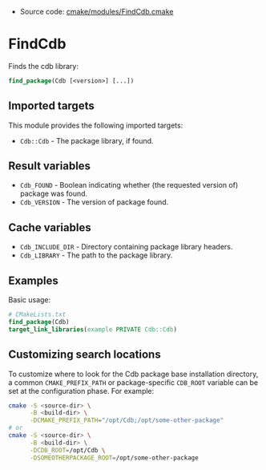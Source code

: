 <!-- This is auto-generated file. -->
* Source code: [cmake/modules/FindCdb.cmake](https://github.com/petk/php-build-system/blob/master/cmake/cmake/modules/FindCdb.cmake)

# FindCdb

Finds the cdb library:

```cmake
find_package(Cdb [<version>] [...])
```

## Imported targets

This module provides the following imported targets:

* `Cdb::Cdb` - The package library, if found.

## Result variables

* `Cdb_FOUND` - Boolean indicating whether (the requested version of) package
  was found.
* `Cdb_VERSION` - The version of package found.

## Cache variables

* `Cdb_INCLUDE_DIR` - Directory containing package library headers.
* `Cdb_LIBRARY` - The path to the package library.

## Examples

Basic usage:

```cmake
# CMakeLists.txt
find_package(Cdb)
target_link_libraries(example PRIVATE Cdb::Cdb)
```

## Customizing search locations

To customize where to look for the Cdb package base
installation directory, a common `CMAKE_PREFIX_PATH` or
package-specific `CDB_ROOT` variable can be set at
the configuration phase. For example:

```sh
cmake -S <source-dir> \
      -B <build-dir> \
      -DCMAKE_PREFIX_PATH="/opt/Cdb;/opt/some-other-package"
# or
cmake -S <source-dir> \
      -B <build-dir> \
      -DCDB_ROOT=/opt/Cdb \
      -DSOMEOTHERPACKAGE_ROOT=/opt/some-other-package
```

